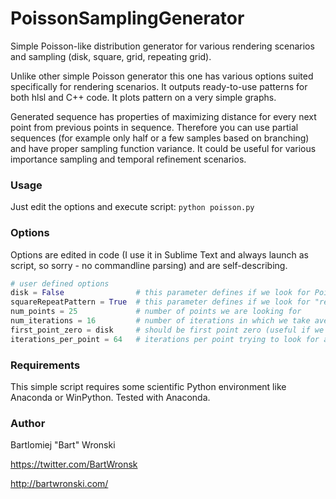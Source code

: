 PoissonSamplingGenerator
========================

Simple Poisson-like distribution generator for various rendering scenarios and sampling (disk, square, grid, repeating grid).

Unlike other simple Poisson generator this one has various options suited specifically for rendering scenarios.
It outputs ready-to-use patterns for both hlsl and C++ code.
It plots pattern on a very simple graphs.

Generated sequence has properties of maximizing distance for every next point from previous points in sequence. Therefore you can use partial sequences (for example only half or a few samples based on branching) and have proper sampling function variance. It could be useful for various importance sampling and temporal refinement scenarios.

### Usage 

Just edit the options and execute script: `python poisson.py`

### Options

Options are edited in code (I use it in Sublime Text and always launch as script, so sorry - no commandline parsing) and are self-describing.

```python
# user defined options
disk = False                # this parameter defines if we look for Poisson-like distribution on a disk (center at 0, radius 1) or in a square (0-1 on x and y)
squareRepeatPattern = True  # this parameter defines if we look for "repeating" pattern so if we should maximize distances also with pattern repetitions
num_points = 25             # number of points we are looking for
num_iterations = 16         # number of iterations in which we take average minimum squared distances between points and try to maximize them
first_point_zero = disk     # should be first point zero (useful if we already have such sample) or random
iterations_per_point = 64   # iterations per point trying to look for a new point with larger distance
```

### Requirements

This simple script requires some scientific Python environment like Anaconda or WinPython. Tested with Anaconda.

### Author
Bartlomiej "Bart" Wronski

https://twitter.com/BartWronsk

http://bartwronski.com/
